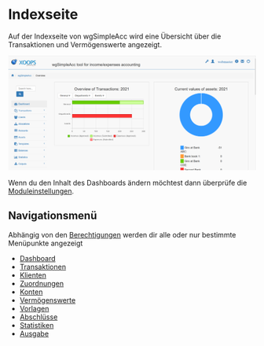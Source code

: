 # Indexseite

Auf der Indexseite von wgSimpleAcc wird eine Übersicht über die Transaktionen und Vermögenswerte angezeigt.

![Index page](../../.gitbook/assets/de_dashboard.png)

Wenn du den Inhalt des Dashboards ändern möchtest dann überprüfe die [Moduleinstellungen](../administration-menu/preferences.md).

## Navigationsmenü

Abhängig von den [Berechtigungen](../administration-menu/permissions.md) werden dir alle oder nur bestimmte Menüpunkte angezeigt

* [Dashboard](../the-user-side/index-page.md)
* [Transaktionen](../the-user-side/transactions.md)
* [Klienten](../the-user-side/clients.md)
* [Zuordnungen](../the-user-side/allocations.md)
* [Konten](../the-user-side/accounts.md)
* [Vermögenswerte](../the-user-side/assets.md)
* [Vorlagen](../the-user-side/templates.md)
* [Abschlüsse](../the-user-side/balances.md)
* [Statistiken](../the-user-side/statistics.md)
* [Ausgabe](../the-user-side/outputs.md)



